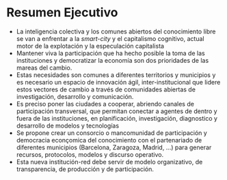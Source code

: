 # Resumen Ejecutivo

* La inteligencia colectiva y los comunes abiertos del conocimiento libre se van a enfrentar a la *smart-city* y el capitalismo cognitivo, actual motor de la explotación y la especulación capitalista
* Mantener viva la participación que ha hecho posible la toma de las instituciones y democratizar la economía son dos prioridades de las mareas del cambio.
* Estas necesidades son comunes a diferentes territorios y municipios y es necesario un espacio de innovación ágil, inter-institucional que lidere estos vectores de cambio a través de comunidades abiertas de investigación, desarrollo y comunicación.
*  Es preciso poner las ciudades a cooperar, abriendo canales de participación transversal, que permitan conectar a agentes de dentro y fuera de las instituciones, en planificación, investigación, diagnostico y desarrollo de modelos y tecnologías
*  Se propone crear un consorcio o mancomunidad de participación y democracia econçomica del conocimiento con el partenariado de diferentes municipios (Barcelona, Zaragoza, Madrid, ...) para generar recursos, protocolos, modelos y discurso operativo.
* Esta nueva institución-red debe servir de modelo organizativo, de transparencia, de producción y de participación.